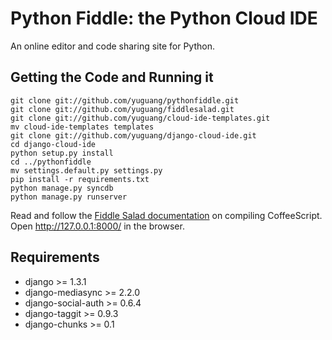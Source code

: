 Python Fiddle: the Python Cloud IDE
======================
An online editor and code sharing site for Python.

Getting the Code and Running it
-------------------------------

    git clone git://github.com/yuguang/pythonfiddle.git
    git clone git://github.com/yuguang/fiddlesalad.git
    git clone git://github.com/yuguang/cloud-ide-templates.git
    mv cloud-ide-templates templates
    git clone git://github.com/yuguang/django-cloud-ide.git
    cd django-cloud-ide
    python setup.py install
    cd ../pythonfiddle
    mv settings.default.py settings.py
    pip install -r requirements.txt
    python manage.py syncdb
    python manage.py runserver

Read and follow the [Fiddle Salad documentation](https://github.com/yuguang/fiddlesalad#compiling-coffeescript) on compiling CoffeeScript.
Open http://127.0.0.1:8000/ in the browser.

Requirements
------------

* django >= 1.3.1
* django-mediasync >= 2.2.0
* django-social-auth >= 0.6.4
* django-taggit >= 0.9.3
* django-chunks >= 0.1

